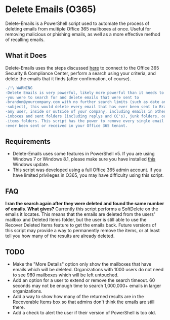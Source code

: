 # Delete Emails (O365)
Delete-Emails is a PowerShell script used to automate the process of deleting
emails from multiple Office 365 mailboxes at once. Useful for removing malicious
or phishing emails, as well as a more effective method of recalling emails.

## What it Does
Delete-Emails uses the steps discussed [here](https://support.office.com/en-us/article/3526fd06-b45f-445b-aed4-5ebd37b3762a)
to connect to the Office 365 Security & Compliance Center, perform a search
using your criteria, and delete the emails that it finds (after confirmation, of
course).

```diff
-/!\ WARNING
-Delete Emails is very powerful, likely more powerful than it needs to be. If
-you were to search for and delete emails that were sent to
-brandon@yourcompany.com with no further search limits (such as date and
-subject), this would delete every email that has ever been sent to Brandon by
-any user, inside or outside of your company, including emails in other users'
-inboxes and sent folders (including replys and CC's), junk folders, or deleted
-items folders. This script has the power to remove every single email that has
-ever been sent or received in your Office 365 tenant.
```

## Requirements
- Delete-Emails uses some features in PowerShell v5. If you are using Windows 7
or Windows 8.1, please make sure you have installed [this](https://www.microsoft.com/en-us/download/details.aspx?id=50395)
  Windows update.
- This script was developed using a full Office 365 admin account. If you have
limited privileges in O365, you may have difficulty using this script.

## FAQ
**I ran the search again after they were deleted and found the same number of
emails. What gives?**
Currently this script performs a SoftDelete on the emails it locates. This means
that the emails are deleted from the users' mailbox and Deleted Items folder,
but the user is still able to use the Recover Deleted Items feature to get the
emails back. Future versions of this script may provide a way to permanently
remove the items, or at least tell you how many of the results are already
deleted.

## TODO
- Make the "More Details" option only show the mailboxes that have emails which
will be deleted. Organizations with 1000 users do not need to see 980 mailboxes
which will be left untouched.
- Add an option for a user to extend or remove the search timeout. 60 seconds
may not be enough time to search 1,000,000+ emails in larger organizations.
- Add a way to show how many of the returned results are in the Recoverable
Items box so that admins don't think the emails are still there.
- Add a check to alert the user if their version of PowerShell is too old.